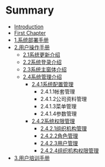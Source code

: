 # Summary

* [Introduction](README.md)
* [First Chapter](chapter1.md)
* [1.系统部署手册](1xi-tong-bu-shu-shou-ce.md)
* [2.用户操作手册](2xi-tong-cao-zuo-shou-ce.md)
  * [2.1系统更新介绍](2xi-tong-cao-zuo-shou-ce/21xi-tong-geng-xin-jie-shao.md)
  * [2.2系统登录介绍](2xi-tong-cao-zuo-shou-ce/22xi-tong-deng-lu-jie-shao.md)
  * [2.3系统主窗体介绍](2xi-tong-cao-zuo-shou-ce/23xi-tong-zhu-chuang-ti-jie-shao.md)
  * [2.4系统管理介绍](2xi-tong-cao-zuo-shou-ce/24xi-tong-guan-li-jie-shao.md)
    * [2.4.1系统配置管理](2xi-tong-cao-zuo-shou-ce/24xi-tong-guan-li-jie-shao/241xi-tong-pei-zhi-guan-li-jie-shao.md)
      * 2.4.1.1帐套管理
      * 2.4.1.2公司资料管理
      * 2.4.1.3菜单管理
      * 2.4.1.4参数管理
    * [2.4.2系统权限管理](2xi-tong-cao-zuo-shou-ce/24xi-tong-guan-li-jie-shao/242xi-tong-quan-xian-guan-li.md)
      * [2.4.2.1组织机构管理](2xi-tong-cao-zuo-shou-ce/24xi-tong-guan-li-jie-shao/242xi-tong-quan-xian-guan-li/2421zu-zhi-ji-gou-guan-li.md)
      * [2.4.2.2角色管理](2xi-tong-cao-zuo-shou-ce/24xi-tong-guan-li-jie-shao/242xi-tong-quan-xian-guan-li/2422jiao-se-guan-li.md)
      * [2.4.2.3用户管理](2xi-tong-cao-zuo-shou-ce/24xi-tong-guan-li-jie-shao/242xi-tong-quan-xian-guan-li/2423yong-hu-guan-li.md)
      * [2.4.2.4组织机构权限管理](2xi-tong-cao-zuo-shou-ce/24xi-tong-guan-li-jie-shao/242xi-tong-quan-xian-guan-li/2424zu-zhi-ji-gou-quan-xian-guan-li.md)
* [3.用户培训手册](3xi-tong-pei-xun-shou-ce.md)

